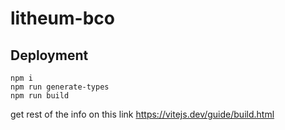 # litheum-bco

## Deployment

```shell
npm i
npm run generate-types
npm run build
```

get rest of the info on this link https://vitejs.dev/guide/build.html